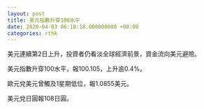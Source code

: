 ```yaml
---
layout: post
title: 美元指數升穿100水平
date: 2020-04-03 06:18:18.000000000 +08:00
categories: rthk
---
```


美元連續第2日上升，投資者仍看淡全球經濟前景，資金流向美元避險。

美元指數升穿100水平，報100.105，上升逾0.4%。

歐元兌美元曾觸及1星期低位，報1.0855美元。

美元兌日圓報108日圓。
